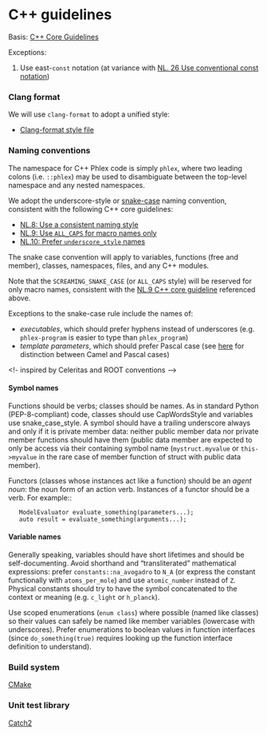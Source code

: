 # C++ guidelines

Basis: [C++ Core Guidelines](https://isocpp.github.io/CppCoreGuidelines/CppCoreGuidelines)

Exceptions:
1. Use east-`const` notation (at variance with [NL. 26 Use conventional const notation](https://isocpp.github.io/CppCoreGuidelines/CppCoreGuidelines#Rl-const))

### Clang format

We will use `clang-format` to adopt a unified style:
- [Clang-format style file](.clang-format)

### Naming conventions

The namespace for C++ Phlex code is simply `phlex`, where two leading colons (i.e. `::phlex`) may be used to disambiguate between the top-level namespace and any nested namespaces.

We adopt the underscore-style or [snake-case](https://en.wikipedia.org/wiki/Snake_case) naming convention, consistent with the following C++ core guidelines:
- [NL.8: Use a consistent naming style](https://isocpp.github.io/CppCoreGuidelines/CppCoreGuidelines#nl8-use-a-consistent-naming-style)
- [NL.9: Use `ALL_CAPS` for macro names only](https://isocpp.github.io/CppCoreGuidelines/CppCoreGuidelines#nl9-use-all_caps-for-macro-names-only)
- [NL.10: Prefer `underscore_style` names](https://isocpp.github.io/CppCoreGuidelines/CppCoreGuidelines#nl10-prefer-underscore_style-names)

The snake case convention will apply to variables, functions (free and member), classes, namespaces, files, and any C++ modules.

Note that the `SCREAMING_SNAKE_CASE` (or `ALL_CAPS` style) will be reserved for only macro names, consistent with the [NL.9 C++ core guideline](https://isocpp.github.io/CppCoreGuidelines/CppCoreGuidelines#nl9-use-all_caps-for-macro-names-only) referenced above.

Exceptions to the snake-case rule include the names of:
- *executables*, which should prefer hyphens instead of underscores (e.g. `phlex-program` is easier to type than `phlex_program`)
- *template parameters*, which should prefer Pascal case (see [here](https://en.wikipedia.org/wiki/Camel_case) for distinction between Camel and Pascal cases)

<!- inspired by Celeritas and ROOT conventions -->

#### Symbol names

Functions should be verbs; classes should be names. As in standard Python (PEP-8-compliant) code, classes should use CapWordsStyle and variables use snake_case_style. A symbol should have a trailing underscore always and only if it is private member data: neither public member data nor private member functions should have them (public data member are expected to only be access via their containing symbol name (`mystruct.myvalue` or `this->myvalue` in the rare case of member function of struct with public data member).

Functors (classes whose instances act like a function) should be an *agent
noun*: the noun form of an action verb. Instances of a functor should be a
verb. For example::
```
   ModelEvaluator evaluate_something(parameters...);
   auto result = evaluate_something(arguments...);
```

#### Variable names

Generally speaking, variables should have short lifetimes and should be self-documenting. Avoid shorthand and “transliterated” mathematical expressions: prefer `constants::na_avogadro` to `N_A` (or express the constant functionally with `atoms_per_mole`) and use `atomic_number` instead of `Z`. Physical constants should try to have the symbol concatenated to the context or meaning (e.g. `c_light` or `h_planck`).

Use scoped enumerations (`enum class`) where possible (named like classes) so their values can safely be named like member variables (lowercase with underscores). Prefer enumerations to boolean values in function interfaces (since `do_something(true)` requires looking up the function interface definition to understand).

### Build system

[CMake](https://cmake.org/cmake/help/git-master/)

### Unit test library

[Catch2](https://github.com/catchorg/Catch2)
